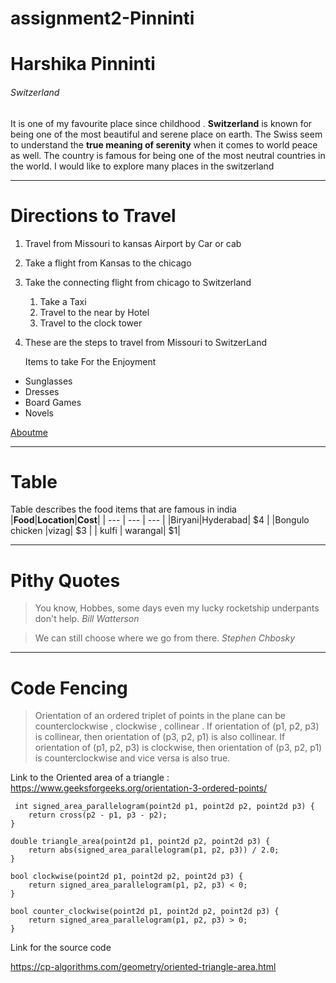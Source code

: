 # assignment2-Pinninti
# Harshika Pinninti
######  Switzerland
It is one of my favourite place since childhood . **Switzerland** is known for being one of the most beautiful and serene place on earth. The Swiss seem to understand the __true meaning of serenity__ when it comes to world peace as well. The country is famous for being one of the most neutral countries in the world. I would like to explore many places in the switzerland

***
# Directions to Travel 
1. Travel from Missouri to kansas Airport by Car or cab
2. Take a flight from Kansas to the chicago
3. Take the connecting flight from chicago to Switzerland
   1. Take a Taxi
   2. Travel to the near by Hotel
   3. Travel to the clock tower
4. These are the steps to travel from Missouri to SwitzerLand


   Items to take For the Enjoyment
 - Sunglasses
 - Dresses
 - Board Games
 - Novels


[Aboutme](AboutMe.md)

***
# Table
Table describes the food items that are famous in india
|**Food**|__Location__|**Cost**|
| --- | --- | --- |
|Biryani|Hyderabad| $4 |
|Bongulo chicken |vizag| $3 |
| kulfi | warangal| $1|

***
# Pithy Quotes

>You know, Hobbes, some days even my lucky rocketship underpants don't help. *Bill Watterson*

> We can still choose where we go from there. *Stephen Chbosky*

***
# Code Fencing
>Orientation of an ordered triplet of points in the plane can be counterclockwise , clockwise , collinear . If orientation of (p1, p2, p3) is collinear, then orientation of (p3, p2, p1) is also collinear.  If orientation of (p1, p2, p3) is clockwise, then orientation of (p3, p2, p1) is counterclockwise and vice versa is also true.

Link to the Oriented area of a triangle :
<https://www.geeksforgeeks.org/orientation-3-ordered-points/>

```
 int signed_area_parallelogram(point2d p1, point2d p2, point2d p3) {
    return cross(p2 - p1, p3 - p2);
}

double triangle_area(point2d p1, point2d p2, point2d p3) {
    return abs(signed_area_parallelogram(p1, p2, p3)) / 2.0;
}

bool clockwise(point2d p1, point2d p2, point2d p3) {
    return signed_area_parallelogram(p1, p2, p3) < 0;
}

bool counter_clockwise(point2d p1, point2d p2, point2d p3) {
    return signed_area_parallelogram(p1, p2, p3) > 0;
}  
```

Link for the source code

<https://cp-algorithms.com/geometry/oriented-triangle-area.html>
    